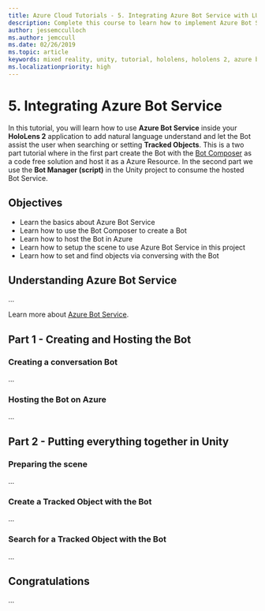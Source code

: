 ```yaml
---
title: Azure Cloud Tutorials - 5. Integrating Azure Bot Service with LUIS
description: Complete this course to learn how to implement Azure Bot Service and natural language understanding within a HoloLens 2 application.
author: jessemcculloch
ms.author: jemccull
ms.date: 02/26/2019
ms.topic: article
keywords: mixed reality, unity, tutorial, hololens, hololens 2, azure bot service, luis, natural language, conversation bot
ms.localizationpriority: high
---
```


# 5. Integrating Azure Bot Service

In this tutorial, you will learn how to use **Azure Bot Service** inside your **HoloLens 2** application to add natural language understand and let the Bot assist the user when searching or setting **Tracked Objects**. This is a two part tutorial where in the first part create the Bot with the [Bot Composer](https://docs.microsoft.com/en-us/composer/introduction) as a code free solution and host it as a Azure Resource. In the second part we use the **Bot Manager (script)** in the Unity project to consume the hosted Bot Service.

## Objectives

* Learn the basics about Azure Bot Service
* Learn how to use the Bot Composer to create a Bot
* Learn how to host the Bot in Azure
* Learn how to setup the scene to use Azure Bot Service in this project
* Learn how to set and find objects via conversing with the Bot

## Understanding Azure Bot Service

...

Learn more about [Azure Bot Service](https://docs.microsoft.com/en-us/azure/bot-service/bot-service-overview-introduction?view=azure-bot-service-4.0).


## Part 1 - Creating and Hosting the Bot

### Creating a conversation Bot

...

### Hosting the Bot on Azure

...

## Part 2 - Putting everything together in Unity

### Preparing the scene

...

### Create a Tracked Object with the Bot

...

### Search for a Tracked Object with the Bot

...

## Congratulations

...
